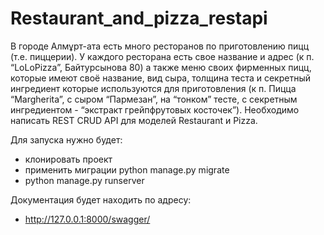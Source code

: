 # Restaurant_and_pizza_restapi
В городе Алмұрт-ата есть много ресторанов по приготовлению пицц (т.е. пиццерии). У каждого ресторана есть свое название и адрес (к п. “LoLoPizza”, Байтурсынова 80) а также меню своих фирменных пицц, которые имеют своё название, вид сыра, толщина теста и секретный ингредиент которые используются для приготовления (к п. Пицца “Margherita”, с сыром “Пармезан”, на “тонком” тесте, с секретным ингредиентом - “экстракт грейпфрутовых косточек”). Необходимо написать REST CRUD API для моделей Restaurant и Pizza.


Для запуска нужно будет:
- клонировать проект
- применить миграции python manage.py migrate
- python manage.py runserver


Документация будет находить по адресу: 
- http://127.0.0.1:8000/swagger/
